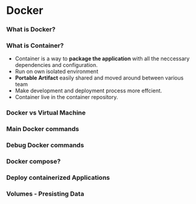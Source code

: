 # Docker
### What is Docker?
### What is Container?
 - Container is a way to **package the application** with all the neccessary dependencies and configuration.
 - Run on own isolated environment
 - **Portable Artifact** easily shared and moved around between various team
 - Make development and deployment process more effcient.
 - Container live in the container repository.
### Docker vs Virtual Machine
### Main Docker commands
### Debug Docker commands
### Docker compose?
### Deploy containerized Applications
### Volumes - Presisting Data

